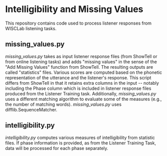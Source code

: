 Intelligibility and Missing Values
==================================

This repository contains code used to process listener responses from WISCLab listening tasks.

missing_values.py
-----------------
*missing_values.py* takes as input listener response files (from ShowTell or from online listening tasks) and adds
"missing values" in the sense of the "Add Missing Values" function from ShowTell.  The resulting outputs are called
"statistics" files.  Various scores are computed based on
the phonetic representation of the utterance and the listener's response.  This script differs from ShowTell in that it
retains extra columns in the input -- notably including the Phase column which is included in listener response files
produced from the Listener Training task.  Additionally, *missing_values.py* uses a different matching algorithm to
evaluate some of the measures (e.g., the number of matching words).  *missing_values.py* uses difflib.SequenceMatcher.



intelligibility.py
------------------
*intelligibility.py* computes various measures of intelligibility from statistic files.  If phase information is
provided, as from the Listener Training Task, data will be processed for each phase separately.
